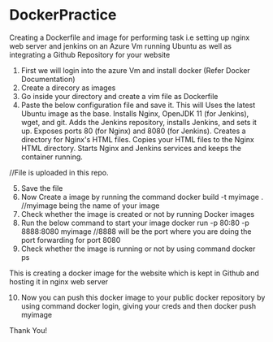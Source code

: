 # DockerPractice
Creating a Dockerfile and image for performing task i.e setting up nginx web server and jenkins on an Azure Vm running Ubuntu as well
as integrating a Github Repository for your website

1. First we will login into the azure Vm and install docker (Refer Docker Documentation)
2. Create a direcory as images 
3. Go inside your directory and create a vim file as Dockerfile
4. Paste the below configuration file and save it.
   This will Uses the latest Ubuntu image as the base.
   Installs Nginx, OpenJDK 11 (for Jenkins), wget, and git.
   Adds the Jenkins repository, installs Jenkins, and sets it up.
   Exposes ports 80 (for Nginx) and 8080 (for Jenkins).
   Creates a directory for Nginx's HTML files.
   Copies your HTML files to the Nginx HTML directory.
   Starts Nginx and Jenkins services and keeps the container running.
  
//File is uploaded in this repo.
  

5. Save the file
6. Now Create a image by running the command
	docker build -t myimage .   //myimage being the name of your image
7. Check whether the image is created or not by running Docker images
8. Run the below command to start your image
	docker run -p 80:80 -p 8888:8080 myimage  //8888 will be the port where you are doing the port forwarding for port 8080
9. Check whether the image is running or not by using command docker ps

This is creating a docker image for the website which is kept in Github and hosting it in nginx web server

10. Now you can push this docker image to your public docker repository by using command 
	docker login, giving your creds and then docker push myimage

Thank You!
